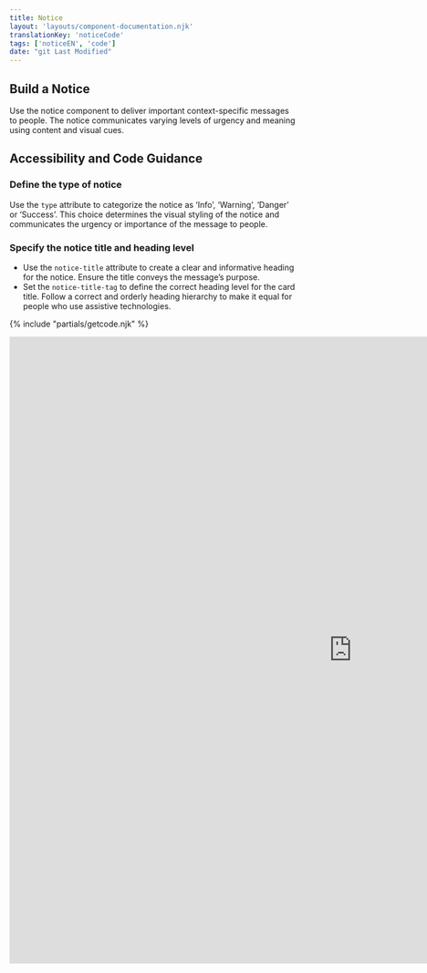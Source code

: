 ```yaml
---
title: Notice
layout: 'layouts/component-documentation.njk'
translationKey: 'noticeCode'
tags: ['noticeEN', 'code']
date: "git Last Modified"
---
```


## Build a Notice

Use the notice component to deliver important context-specific messages to people. The notice communicates varying levels of urgency and meaning using content and visual cues.

## Accessibility and Code Guidance

### Define the type of notice

Use the `type` attribute to categorize the notice as ‘Info’, ‘Warning’, ‘Danger’ or ‘Success’. This choice determines the visual styling of the notice and communicates the urgency or importance of the message to people.

### Specify the notice title and heading level

- Use the `notice-title` attribute to create a clear and informative heading for the notice. Ensure the title conveys the message’s purpose.
- Set the  `notice-title-tag` to define the correct heading level for the card title. Follow a correct and orderly heading hierarchy to make it equal for people who use assistive technologies.

{% include "partials/getcode.njk" %}

<iframe
  title="iframeTitle"
  src="https://cds-snc.github.io/gcds-components/iframe.html?viewMode=docs&demo=true&singleStory=true&id=components-notice--events-properties&lang=en"
  width="1200"
  height="1100"
  style="display: block; margin: 0 auto;"
  frameBorder="0"
  allow="clipboard-write"
></iframe>
